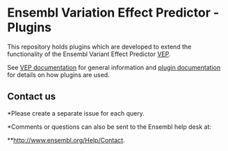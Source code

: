 # Ensembl Variation Effect Predictor - Plugins

This repository holds plugins which are developed to extend the functionality of the Ensembl Variant Effect Predictor [VEP](https://github.com/Ensembl/ensembl-vep/blob/master/README.md).


See [VEP documentation](http://www.ensembl.org/info/docs/tools/vep/script/vep_options.html#basic) for general information and [plugin documentation](https://www.ensembl.org/info/docs/tools/vep/script/vep_plugins.html) for details on how plugins are used. 



## Contact us
*Please create a separate issue for each query.

*Comments or questions can also be sent to the Ensembl help desk at:

**<http://www.ensembl.org/Help/Contact>.
